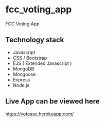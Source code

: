 # fcc_voting_app
FCC Voting App

## Technology stack
* Javascript
* CSS / Bootstrap
* EJS ( Extended Javascript )
* MongoDB
* Mongoose
* Express
* Node.js

## Live App can be viewed here
https://votease.herokuapp.com/
